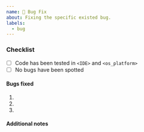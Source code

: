 ```yaml
---
name: 🐛 Bug Fix
about: Fixing the specific existed bug.
labels:
  - bug
---
```


### Checklist
<!-- specified your IDE and OS platform -->
* [ ] Code has been tested in `<IDE>` and `<os_platform>`
* [ ] No bugs have been spotted

#### Bugs fixed
<!-- list all bugs fixed -->
1.
2.
3.

#### Additional notes
<!-- 
  if you have some additional notes please describe it
  if this pr is reference of issue add 
  Closes #<issue_numer> or Reference #<issue_number>
  when `iussue_numer` is for issue / pull request
  multiple references are welcome.
-->
